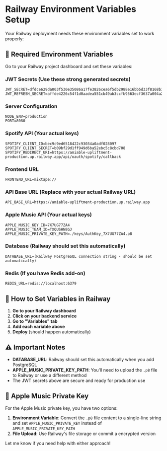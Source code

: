 # Railway Environment Variables Setup

Your Railway deployment needs these environment variables set to work properly:

## 🔑 **Required Environment Variables**

Go to your Railway project dashboard and set these variables:

### **JWT Secrets** (Use these strong generated secrets)
```
JWT_SECRET=dfdce629da003f530e35086a17fe3826cea6f5db2988e16bb5d33f8168b1c81e84eab7b169b8f4b51fa912ff6104ce453f4c05214b05f6e5a576cd334a664189
JWT_REFRESH_SECRET=affde4226c54f1d0aadea551cb49ab3ccfb9563ecf3637a004a2b885cf843148a80183c146541beb7b6e52f625ef1f6049cf21ddc58d3253b8482df054ff3235
```

### **Server Configuration**
```
NODE_ENV=production
PORT=8080
```

### **Spotify API** (Your actual keys)
```
SPOTIFY_CLIENT_ID=bec9c9ed6518422c93034a0adf028097
SPOTIFY_CLIENT_SECRET=b09bf29d1ff949d6ba52ebc5c8cbd708
SPOTIFY_REDIRECT_URI=https://amiable-upliftment-production.up.railway.app/api/oauth/spotify/callback
```

### **Frontend URL**
```
FRONTEND_URL=mixtape://
```

### **API Base URL** (Replace with your actual Railway URL)
```
API_BASE_URL=https://amiable-upliftment-production.up.railway.app
```

### **Apple Music API** (Your actual keys)
```
APPLE_MUSIC_KEY_ID=7X7UG77ZA4
APPLE_MUSIC_TEAM_ID=TXQUSHN8GJ
APPLE_MUSIC_PRIVATE_KEY_PATH=./keys/AuthKey_7X7UG77ZA4.p8
```

### **Database** (Railway should set this automatically)
```
DATABASE_URL=(Railway PostgreSQL connection string - should be set automatically)
```

### **Redis** (If you have Redis add-on)
```
REDIS_URL=redis://localhost:6379
```

## 🚀 **How to Set Variables in Railway**

1. **Go to your Railway dashboard**
2. **Click on your backend service**
3. **Go to "Variables" tab**
4. **Add each variable above**
5. **Deploy** (should happen automatically)

## ⚠️ **Important Notes**

- **DATABASE_URL**: Railway should set this automatically when you add PostgreSQL
- **APPLE_MUSIC_PRIVATE_KEY_PATH**: You'll need to upload the `.p8` file to Railway or use a different method
- The JWT secrets above are secure and ready for production use

## 🔧 **Apple Music Private Key**

For the Apple Music private key, you have two options:

1. **Environment Variable**: Convert the `.p8` file content to a single-line string and set `APPLE_MUSIC_PRIVATE_KEY` instead of `APPLE_MUSIC_PRIVATE_KEY_PATH`
2. **File Upload**: Use Railway's file storage or commit a encrypted version

Let me know if you need help with either approach!